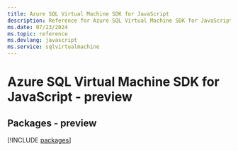 ```yaml
---
title: Azure SQL Virtual Machine SDK for JavaScript
description: Reference for Azure SQL Virtual Machine SDK for JavaScript
ms.date: 07/23/2024
ms.topic: reference
ms.devlang: javascript
ms.service: sqlvirtualmachine
---
```

# Azure SQL Virtual Machine SDK for JavaScript - preview
## Packages - preview
[!INCLUDE [packages](sql-virtual-machine-index.md)]